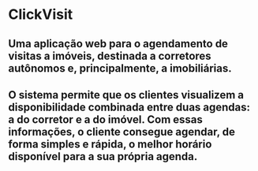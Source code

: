 # ClickVisit

## Uma aplicação web para o agendamento de visitas a imóveis, destinada a corretores autônomos e, principalmente, a imobiliárias. 
## O sistema permite que os clientes visualizem a disponibilidade combinada entre duas agendas: a do corretor e a do imóvel. Com essas informações, o cliente consegue agendar, de forma simples e rápida, o melhor horário disponível para a sua própria agenda.